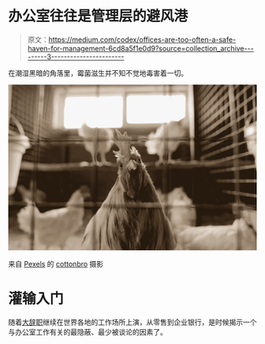 # 办公室往往是管理层的避风港

> 原文：<https://medium.com/codex/offices-are-too-often-a-safe-haven-for-management-6cd8a5f1e0d9?source=collection_archive---------3----------------------->

在潮湿黑暗的角落里，霉菌滋生并不知不觉地毒害着一切。

![](img/ada05e733a8bed2b707b5a15cf7194e7.png)

来自 [Pexels](https://www.pexels.com/photo/white-and-brown-rooster-in-cage-4911708/?utm_content=attributionCopyText&utm_medium=referral&utm_source=pexels) 的 [cottonbro](https://www.pexels.com/@cottonbro?utm_content=attributionCopyText&utm_medium=referral&utm_source=pexels) 摄影

# 灌输入门

随着[大辞职](https://en.wikipedia.org/wiki/Great_Resignation)继续在世界各地的工作场所上演，从零售到企业银行，是时候揭示一个与办公室工作有关的最隐蔽、最少被谈论的因素了。